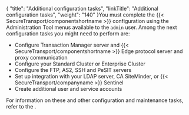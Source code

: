 {
    "title": "Additional configuration tasks",
    "linkTitle": "Additional configuration tasks",
    "weight": "140"
}You must complete the {{< SecureTransport/componentshortname  >}} configuration using the Administration Tool menus available to the `admin` user. Among the next configuration tasks you might need to perform are:

-   Configure Transaction Manager server and {{< SecureTransport/componentshortname >}}
    Edge protocol server and proxy communication
-   Configure your Standard Cluster or Enterprise Cluster
-   Configure the FTP, AS2, SSH and PeSIT servers
-   Set up integration with your LDAP server, CA SiteMinder, or {{< SecureTransport/companyname >}} Sentinel
-   Create additional user and service accounts

For information on these and other configuration and maintenance tasks, refer to the .
